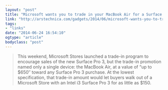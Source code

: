 ```yaml
---
layout: "post"
title: "Microsoft wants you to trade in your MacBook Air for a Surface Pro 3"
link: "http://arstechnica.com/gadgets/2014/06/microsoft-wants-you-to-trade-your-macbook-air-in-for-a-surface-pro-3/"
tags: 
- "links"
date: "2014-06-24 16:54:10"
ogtype: "article"
bodyclass: "post"
---
```


> This weekend, Microsoft Stores launched a trade-in program to encourage sales of the new Surface Pro 3, but the trade-in promotion named only a single device: the MacBook Air, at a value of “up to $650″ toward any Surface Pro 3 purchase. At the lowest specification, that trade-in amount would let buyers walk out of a Microsoft Store with an Intel i3 Surface Pro 3 for as little as $150.